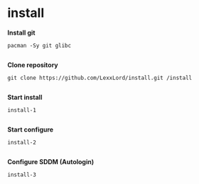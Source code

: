 # install

**Install git**
```shell
pacman -Sy git glibc
 
```

**Clone repository**
```shell
git clone https://github.com/LexxLord/install.git /install
 
```

**Start install**
```shell
install-1
 
```

**Start configure**
```shell
install-2
 
```

**Configure SDDM (Autologin)**
```shell
install-3
 
```
